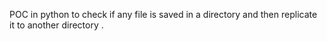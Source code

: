 POC in python to check if any file is saved in a directory and then replicate it to another directory .
